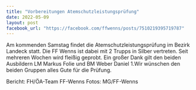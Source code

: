 ```yaml
---
title: "Vorbereitungen Atemschutzleistungsprüfung"
date: 2022-05-09
layout: post
facebook_url: "https://facebook.com/ffwenns/posts/7510219395719787"
---
```


Am kommenden Samstag findet die Atemschutzleistungsprüfung im Bezirk Landeck statt. Die FF Wenns ist dabei mit 2 Trupps in Silber vertreten. Seit mehreren Wochen wird fleißig geprobt. Ein großer Dank gilt den beiden Ausbildern LM Markus Folie und BM Weber Daniel 1.Wir wünschen den beiden Gruppen alles Gute für die Prüfung.

 

Bericht: FH/ÖA-Team FF-Wenns
Fotos: MG/FF-Wenns
